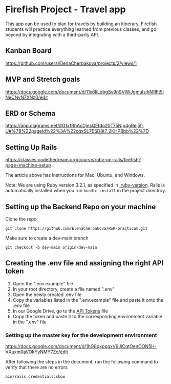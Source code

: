 # Firefish Project - Travel app

This app can be used to plan for travels by building an itinerary. Firefish students will practice everything learned
from previous classes, and go beyond by integrating with a third-party API.

## Kanban Board
https://github.com/users/ElenaCherpakova/projects/2/views/1

## MVP and Stretch goals
https://docs.google.com/document/d/11x6IiLobgSv9nSVWiJgmuIsjhN1IFt5iNeCNvN7XNz0/edit

## ERD or Schema
https://app.diagrams.net/#G1xfRhAcDjnsQEfdo20T75Njp4gRej5f-U#%7B%22pageId%22%3A%22cqxSL7ESD8t7_2KHPBbb%22%7D

## Setting Up Rails

https://classes.codethedream.org/course/ruby-on-rails/firefish?page=machine-setup

The article above has instructions for Mac, Ubuntu, and Windows. 

Note: We are using Ruby version 3.2.1, as specified in [.ruby-version](.ruby-version).
Rails is automatically installed when you run `bundle install` in the project directory.

## Setting up the Backend Repo on your machine

Clone the repo:

    git clone https://github.com/ElenaCherpakova/RoR-practicum.git

Make sure to create a dev-main branch

    git checkout -b dev-main origin/dev-main

## Creating the .env file and assigning the right API token

  1. Open the ".env.example" file
  2. In your root directory, create a file named ".env"
  3. Open the newly created .env file
  4. Copy the variables listed in the ".env.example" file and paste it onto the .env file
  5. In our Google Drive, go to the [API Tokens](https://docs.google.com/document/d/1dUSup56OvHKJWdhSUIE5RjaJvZmXjGY0zBlD3qfzys8/edit?pli=1) file
  6. Copy the token and paste it to the corresponding environment variable in the ".env" file

### Setting up the master key for the development environment

https://docs.google.com/document/d/1hG8qxppgxV9JiCqtOenOON5H-VXuxm0aVOkYyNMY7Zc/edit

After following the steps in the document, run the following command to verify that there are no errors

    bin/rails credentials:show
